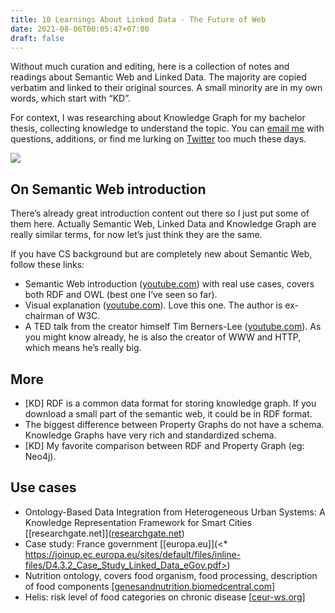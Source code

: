 ```yaml
---
title: 10 Learnings About Linked Data - The Future of Web
date: 2021-08-06T00:05:47+07:00
draft: false
---
```

Without much curation and editing, here is a collection of notes and readings about Semantic Web and Linked Data. The majority are copied verbatim and linked to their original sources. A small minority are in my own words, which start with “KD”.

For context, I was researching about Knowledge Graph for my bachelor thesis, collecting knowledge to understand the topic. You can [email me](mailto:kienbroc@gmail.com) with questions, additions, or find me lurking on [Twitter](http://www.twitter.com/kgao) too much these days.

![](https://tva1.sinaimg.cn/large/008i3skNgy1gt6hvb77nhj30cs08ddfs.jpg)

## On Semantic Web introduction

There’s already great introduction content out there so I just put some of them here. Actually Semantic Web, Linked Data and Knowledge Graph are really similar terms, for now let’s just think they are the same.

If you have CS background but are completely new about Semantic Web, follow these links:

* Semantic Web introduction ([youtube.com](https://www.youtube.com/watch?v=zteyEk9LADs)) with real use cases, covers both RDF and OWL (best one I’ve seen so far).
* Visual explanation ([youtube.com](https://www.youtube.com/watch?v=zteyEk9LADs)). Love this one. The author is ex-chairman of W3C.
* A TED talk from the creator himself Tim Berners-Lee ([youtube.com](https://www.youtube.com/watch?v=OM6XIICm_qo)). As you might know already, he is also the creator of WWW and HTTP, which means he’s really big.

## More

* \[KD] RDF is a common data format for storing knowledge graph. If you download a small part of the semantic web, it could be in RDF format.
* The biggest difference between Property Graphs do not have a schema. Knowledge Graphs have very rich and standardized schema.
* \[KD] My favorite comparison between RDF and Property Graph (eg: Neo4j). 

## Use cases

* Ontology-Based Data Integration from Heterogeneous Urban Systems: A Knowledge Representation Framework for Smart Cities [\[researchgate.net]]([researchgate.net](https://www.researchgate.net/publication/283345828_Ontology-Based_Data_Integration_from_Heterogeneous_Urban_Systems_A_Knowledge_Representation_Framework_for_Smart_Cities))
* Case study: France government [\[europa.eu]](<* https://joinup.ec.europa.eu/sites/default/files/inline-files/D4.3.2_Case_Study_Linked_Data_eGov.pdf>)
* Nutrition ontology, covers food organism, food processing, description of food components [[genesandnutrition.biomedcentral.com](https://genesandnutrition.biomedcentral.com/articles/10.1186/s12263-018-0601-y)]
* Helis: risk level of food categories on chronic disease [[ceur-ws.org](http://ceur-ws.org/Vol-2515/paper1.pdf)]